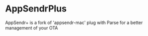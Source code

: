 AppSendrPlus
============

AppSendr+ is a fork of 'appsendr-mac' plug with Parse for a better management of your OTA
